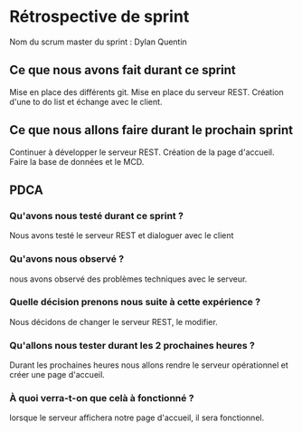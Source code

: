 # Rétrospective de sprint

Nom du scrum master du sprint : Dylan Quentin

## Ce que nous avons fait durant ce sprint
Mise en place des différents git.
Mise en place du serveur REST.
Création d'une to do list et échange avec le client.

## Ce que nous allons faire durant le prochain sprint
Continuer à développer le serveur REST.
Création de la page d'accueil.
Faire la base de données et le MCD.

## PDCA 
### Qu'avons nous testé durant ce sprint ? 
Nous avons testé le serveur REST et dialoguer avec le client

### Qu'avons nous observé ? 
nous avons observé des problèmes techniques avec le serveur.

### Quelle décision prenons nous suite à cette expérience ? 
Nous décidons de changer le serveur REST, le modifier.

### Qu'allons nous tester durant les 2 prochaines heures ? 
Durant les prochaines heures nous allons rendre le serveur opérationnel
et créer une page d'accueil.

### À quoi verra-t-on que celà à fonctionné ?
lorsque le serveur affichera notre page d'accueil, il sera fonctionnel.

